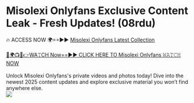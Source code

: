 # Misolexi Onlyfans Exclusive Content Leak - Fresh Updates! (08rdu)

🔥 ACCESS NOW 🌍==►► <a href="https://tinyurl.com/kvy9nzfs" rel="nofollow">Misolexi Onlyfans Latest Collection</a>
<br><br>
[🔴🌍📺📱👉WA𝚃CH Now==►► CLICK HERE TO Misolexi Onlyfans 𝚆𝙰𝚃𝙲𝙷 NOW](https://tinyurl.com/kvy9nzfs)
<br><br>
Unlock Misolexi Onlyfans's private videos and photos today! Dive into the newest 2025 content updates and explore exclusive material you won’t find anywhere else.
<br>
<a href="https://tinyurl.com/kvy9nzfs" rel="nofollow" data-target="animated-image.originalLink"><img src="https://camo.githubusercontent.com/8a4f000d20f83aca3bf7ec5f350d767afa0574a8a352519fd8cfa583a6f93a33/68747470733a2f2f692e696d6775722e636f6d2f644a486b345a712e676966" data-canonical-src="https://i.imgur.com/dJHk4Zq.gif" style="max-width: 100%; display: inline-block;" data-target="animated-image.originalImage"></a>
<br>
